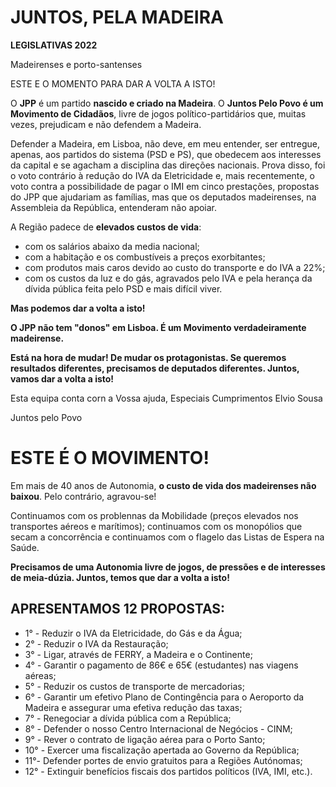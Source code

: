 # JUNTOS, PELA MADEIRA

**LEGISLATIVAS 2022**

Madeirenses e porto-santenses

ESTE E O MOMENTO PARA DAR A VOLTA A ISTO!

O **JPP** é um partido **nascido e criado na Madeira**. O **Juntos Pelo Povo é um Movimento de Cidadãos**, livre de jogos político-partidários que, muitas vezes, prejudicam e não defendem a Madeira.

Defender a Madeira, em Lisboa, não deve, em meu entender, ser entregue, apenas, aos partidos do sistema (PSD e PS), que obedecem aos interesses da capital e se agacham a disciplina das direções nacionais. Prova disso, foi o voto contrário à redução do IVA da Eletricidade e, mais recentemente, o voto contra a possibilidade de pagar o IMI em cinco prestações, propostas do JPP que ajudariam as famílias, mas que os deputados madeirenses, na Assembleia da República, entenderam não apoiar.

A Região padece de **elevados custos de vida**:

- com os salários abaixo da media nacional;
- com a habitação e os combustíveis a preços exorbitantes;
- com produtos mais caros devido ao custo do transporte e do IVA a 22%;
- com os custos da luz e do gás, agravados pelo IVA e pela herança da dívida pública feita pelo PSD e mais difícil viver.

**Mas podemos dar a volta a isto!**

**O JPP não tem "donos" em Lisboa. É um Movimento verdadeiramente madeirense.**

**Está na hora de mudar! De mudar os protagonistas. Se queremos resultados diferentes, precisamos de deputados diferentes. Juntos, vamos dar a volta a isto!**

Esta equipa conta corn a Vossa ajuda, Especiais Cumprimentos Elvio Sousa

Juntos pelo Povo

# ESTE É O MOVIMENTO!

Em mais de 40 anos de Autonomia, **o custo de vida dos madeirenses não baixou**. Pelo contrário, agravou-se!

Continuamos com os problennas da Mobilidade (preços elevados nos transportes aéreos e marítimos); continuamos com os monopólios que secam a concorrência e continuamos com o flagelo das Listas de Espera na Saúde.

**Precisamos de uma Autonomia livre de jogos, de pressões e de interesses de meia-dúzia. Juntos, temos que dar a volta a isto!**

## APRESENTAMOS 12 PROPOSTAS:

- 1° - Reduzir o IVA da Eletricidade, do Gás e da Água;
- 2° - Reduzir o IVA da Restauração;
- 3° - Ligar, através de FERRY, a Madeira e o Continente;
- 4° - Garantir o pagamento de 86€ e 65€ (estudantes) nas viagens aéreas;
- 5° - Reduzir os custos de transporte de mercadorias;
- 6° - Garantir um efetivo Plano de Contingência para o Aeroporto da Madeira e assegurar uma efetiva redução das taxas;
- 7° - Renegociar a dívida pública com a República;
- 8° - Defender o nosso Centro Internacional de Negócios - CINM;
- 9° - Rever o contrato de ligação aérea para o Porto Santo;
- 10° - Exercer uma fiscalização apertada ao Governo da República;
- 11°- Defender portes de envio gratuitos para a Regiões Autónomas;
- 12° - Extinguir benefícios fiscais dos partidos políticos (IVA, IMI, etc.).
